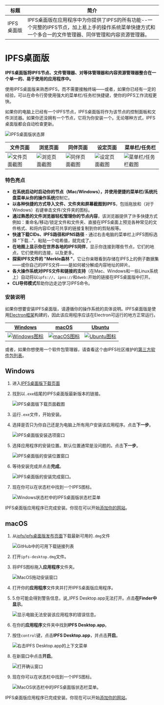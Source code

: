 标题|简介
|---|---|
IPFS桌面版|IPFS桌面版在应用程序中为你提供了IPFS的所有功能--一个完整的IPFS节点，加上易上手的操作系统菜单快捷方式和一个多合一的文件管理器、同伴管理和内容资源管理器。| 

# IPFS桌面版

**IPFS桌面版将IPFS节点、文件管理器、对等体管理器和内容资源管理器整合在一个单一的、易于使用的应用程序中。**

使用IPFS桌面版来熟悉IPFS，而不需要接触终端——或者，如果你已经有一定的经验，可以在命令行旁使用强大的菜单栏/任务栏快捷键，使你的IPFS工作流程更快。

如果你的电脑上已经有一个IPFS节点，IPFS桌面版将作为该节点的控制面板和文件浏览器。如果你还没拥有一个节点，它将为你安装一个。无论哪种方式，IPFS桌面版都会自动检查更新。

![IPFS桌面版状态屏](./图像/IPFS桌面版/desktop-status.png)

文件页面|浏览页面|同伴页面|设定页面|菜单栏/任务栏
|---|---|---|---|---|
|![文件页面截图](./图像/IPFS桌面版/desktop-files.png) | ![浏览页面截图](./图像/IPFS桌面版/desktop-explore.png) | ![同伴页面截图](./图像/IPFS桌面版/desktop-peers.png) | ![设定页面截图](./图像/IPFS桌面版/desktop-settings.png) | ![菜单栏/任务栏截图](./图像/IPFS桌面版/desktop-menubar-taskbar.png) |

### 特色亮点

- **在系统启动时启动你的节点（Mac/Windows），并使用便捷的菜单栏/系统托盘菜单从你的操作系统**控制它。
- **以各种快捷的方式导入文件、文件夹和屏幕截图到IPFS**，包括拖放和（对于Windows）右键单击文件/文件夹的图标。
- **通过熟悉的文件浏览器轻松管理你的节点内容**，该浏览器提供了许多快捷方式例如：重命名/移动/锁定文件和文件夹、直接在IPFS桌面上预览各种常见的文件格式、和将内容ID或可共享的链接复制到你的剪贴板等。
- **快速下载CIDs、IPFS路径和IPNS路径** - 通过右击电脑的菜单栏上IPFS图标选择 "下载..."，粘贴一个哈希值，就完成了。
- **在地图上显示你在世界各地的IPFS同伴**，显示你连接到哪些节点，它们的地点，它们使用的连接，以及更多。
- **探索IPFS文件的 "Merkle森林 "**，它让你亲眼看到存储在IPFS上的例子数据集——或你自己的IPFS文件——是如何被分解成内容地址的碎片。
- **各大操作系统对IPFS文件和链接的支持**（在Mac、Windows和一些Linux系统上）自动将以`ipfs://`、`ipns://`和`dweb:`开始的链接在IPFS桌面版中打开。
- **CLI导师模式**帮助你边走边学习IPFS命令。

### 安装说明

如果你想要安装IPFS桌面版，请遵循你的操作系统的具体说明。IPFS桌面版是使用[Electron框架](https://www.electronjs.org)构建的，因此该应用程序应该在Electron可运行的地方正常运行。

[Windows](#windows) | [macOS](#macos) | [Ubuntu](#ubuntu)  
|---|---|---|
| [![Windows图标](./图像/IPFS桌面版/windows-icon.png)](#windows) | [![macOS图标](./图像/IPFS桌面版/apple-icon.png)](#macos) | [![Ubuntu图标](./图像/IPFS桌面版/ubuntu-icon.png)](#ubuntu) |

或者，如果你想使用一个软件包管理器，请查看这个由IPFS社区维护的[第三方软件包列表](#软件包管理器)。

## Windows

1. 进入[IPFS桌面版下载页面](https://github.com/ipfs/ipfs-desktop/releases)
2. 找到以`.exe`结尾的IPFS桌面版最新版本的链接。

   ![IPFS桌面版下载页面截图](./图像/IPFS桌面版/install-windows-download-exe-page.png)

3. 运行`.exe`文件，开始安装。
4. 选择是否只为你自己还是为电脑上所有用户安装该应用程序。点击**下一步**。

   ![IPFS桌面版安装选项窗口](./图像/IPFS桌面版/install-windows-install-options.png)

5. 选择应用程序的安装位置。默认位置通常是没问题的。点击**下一步**。

   ![IPFS桌面版的安装位置窗口](./图像/IPFS桌面版/install-windows-install-location.png)

6. 等待安装完成并点击**完成**。

   ![IPFS桌面版的安装完成窗口。](./图像/IPFS桌面版/install-windows-install-finish.png)

7. 现在你可以在状态栏中找到一个IPFS图标。

   ![Windows状态栏中的IPFS桌面版状态栏菜单](./图像/IPFS桌面版/install-windows-ipfs-desktop-status-bar.png)

IPFS桌面版应用程序已完成安装。你现在可以开始[添加你的网站]()。

## macOS

1. 从[ipfs/ipfs桌面版发布页面](https://github.com/ipfs/ipfs-desktop/releases)下载最新可用的`.dmg`文件

   ![GitHub中的可用下载链接列表](./图像/IPFS桌面版/install-macos-dmg-file-link.png)

2. 打开`ipfs-desktop.dmg`文件。
3. 将IPFS图标拖入**应用程序**文件夹。

   ![MacOS拖动安装窗口](./图像/IPFS桌面版/install-macos-drag-ipfs-drag.png)

4. 打开你的**应用程序**文件夹并打开IPFS桌面版应用程序。
5. 5.你可能会得到警告信息，说_IPFS Desktop.app无法打开。点击**在Finder中显示**。

   ![显示电脑无法安装该应用程序的错误信息。](./图像/IPFS桌面版/install-macos-ipfs-canot-be-opened.png)

6. 在你的**应用程序**文件夹中找到**IPFS Desktop.app**。
7. 按住`control`键，点击**IPFS Desktop.app**，并点击**开启**。

   ![右击IPFS Desktop.app的上下文菜单](./图像/IPFS桌面版/install-macos-force-open.png)

8. 在新窗口中点击**开启**。

   ![打开确认窗口](./图像/IPFS桌面版/install-macos-open-confirmation.png)

9. 现在你可以在状态栏中找到一个IPFS图标。

   ![MacOS状态栏中的IPFS桌面版状态栏菜单。](./图像/IPFS桌面版/install-macos-ipfs-desktop-status-bar.png)

IPFS桌面版应用程序已完成安装。你现在可以开始[添加你的网站]()。

